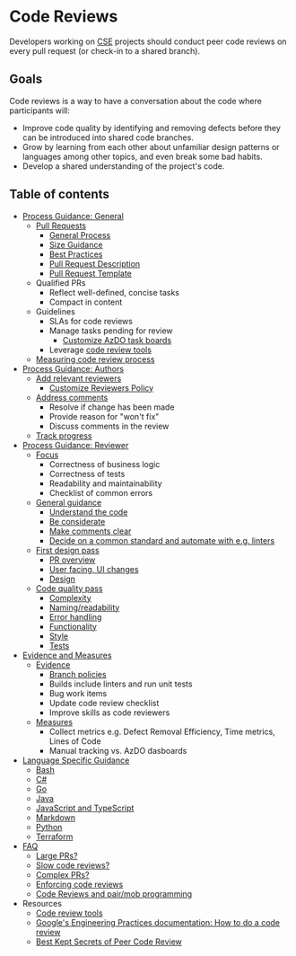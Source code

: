 # Code Reviews

Developers working on [CSE](../CSE.md) projects should conduct peer code reviews on every pull request (or check-in to a shared branch).

## Goals

Code reviews is a way to have a conversation about the code where participants will:

- Improve code quality by identifying and removing defects before they can be introduced into shared code branches.
- Grow by learning from each other about unfamiliar design patterns or languages among other topics, and even break some bad habits.
- Develop a shared understanding of the project's code.

## Table of contents

- [Process Guidance: General](./process-guidance/README.md#general-guidance)
  - [Pull Requests](./pull-requests.md)
    - [General Process](./pull-requests.md#general-process)
    - [Size Guidance](./pull-requests.md#size-guidance)
    - [Best Practices](./pull-requests.md#best-practices)
    - [Pull Request Description](./pull-requests.md#pull-request-description)
    - [Pull Request Template](../source-control/pull-request-templates/pull_request_template.md)
  - Qualified PRs
    - Reflect well-defined, concise tasks
    - Compact in content
  - Guidelines
    - SLAs for code reviews
    - Manage tasks pending for review
      - [Customize AzDO task boards](./process-guidance/customize-ado.md#task-boards)
    - Leverage [code review tools](./tools.md)
  - [Measuring code review process](./process-guidance/README.md#measuring-code-review-process)
- [Process Guidance: Authors](./process-guidance/author-guidance.md)
  - [Add relevant reviewers](./process-guidance/author-guidance.md#add-relevant-reviewers)
    - [Customize Reviewers Policy](./process-guidance/customize-ado.md#reviewer-policies)
  - [Address comments](./process-guidance/author-guidance.md#be-open-to-receive-feedback)
    - Resolve if change has been made
    - Provide reason for "won't fix"
    - Discuss comments in the review
  - [Track progress](./process-guidance/author-guidance.md#track-progress)
- [Process Guidance: Reviewer](./process-guidance/reviewer-guidance.md)
  - [Focus](./process-guidance/reviewer-guidance.md)
    - Correctness of business logic
    - Correctness of tests
    - Readability and maintainability
    - Checklist of common errors
  - [General guidance](./process-guidance/reviewer-guidance.md#general-guidance)
    - [Understand the code](./process-guidance/reviewer-guidance.md#understand-the-code-you-are-reviewing)
    - [Be considerate](./process-guidance/reviewer-guidance.md#be-considerate)
    - [Make comments clear](./process-guidance/reviewer-guidance.md#make-comments-clear)
    - [Decide on a common standard and automate with e.g. linters](./process-guidance/reviewer-guidance.md#decide-on-a-common-standard-for-each-language)
  - [First design pass](./process-guidance/reviewer-guidance.md#first-design-pass)
    - [PR overview](./process-guidance/reviewer-guidance.md#pull-request-overview)
    - [User facing, UI changes](./process-guidance/reviewer-guidance.md#user-facing-changes)
    - [Design](./process-guidance/reviewer-guidance.md#design)
  - [Code quality pass](./process-guidance/reviewer-guidance.md#code-quality-pass)
    - [Complexity](./process-guidance/reviewer-guidance.md#complexity)
    - [Naming/readability](./process-guidance/reviewer-guidance.md#naming_readability)
    - [Error handling](./process-guidance/reviewer-guidance.md#error-handling)
    - [Functionality](./process-guidance/reviewer-guidance.md#functionality)
    - [Style](./process-guidance/reviewer-guidance.md#style)
    - [Tests](./process-guidance/reviewer-guidance.md#tests)
- [Evidence and Measures](./evidence-and-measures/README.md)
  - [Evidence](./evidence-and-measures/README.md#evidence)
    - [Branch policies](./evidence-and-measures/branch-policy.md)
    - Builds include linters and run unit tests
    - Bug work items
    - Update code review checklist
    - Improve skills as code reviewers
  - [Measures](./evidence-and-measures/README.md#measures)
    - Collect metrics e.g. Defect Removal Efficiency, Time metrics, Lines of Code
    - Manual tracking vs. AzDO dasboards
- [Language Specific Guidance](./recipes/README.md)
  - [Bash](./recipes/Bash.md)
  - [C#](./recipes/CSharp.md)
  - [Go](./recipes/Go.md)
  - [Java](./recipes/Java.md)
  - [JavaScript and TypeScript](./recipes/javascript-and-typescript.md)
  - [Markdown](./recipes/Markdown.md)
  - [Python](./recipes/Python.md)
  - [Terraform](./recipes/Terraform.md)
- [FAQ](./faq.md)
  - [Large PRs?](./faq.md#we-experience-very-large-prs-how-can-we-fix-this)
  - [Slow code reviews?](./faq.md#we-experience-slow-code-reviews-causing-delays-in-delivering-features)
  - [Complex PRs?](./faq.md#reviewing-a-complex-pr-on-github-can-be-hard-is-there-a-more-integrated-way)
  - [Enforcing code reviews](./faq.md#how-can-we-enforce-code-reviews)
  - [Code Reviews and pair/mob programming](./faq.md#we-pair-or-mob-why-do-we-need-code-reviews)
- Resources
  - [Code review tools](tools.md)
  - [Google's Engineering Practices documentation: How to do a code review](https://google.github.io/eng-practices/review/reviewer/)
  - [Best Kept Secrets of Peer Code Review](https://static1.smartbear.co/smartbear/media/pdfs/best-kept-secrets-of-peer-code-review_redirected.pdf)
